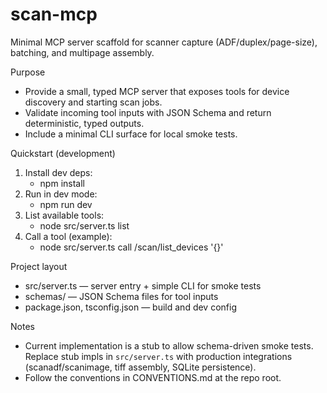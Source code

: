 # scan-mcp

Minimal MCP server scaffold for scanner capture (ADF/duplex/page-size), batching, and multipage assembly.

Purpose
- Provide a small, typed MCP server that exposes tools for device discovery and starting scan jobs.
- Validate incoming tool inputs with JSON Schema and return deterministic, typed outputs.
- Include a minimal CLI surface for local smoke tests.

Quickstart (development)
1. Install dev deps:
   - npm install
2. Run in dev mode:
   - npm run dev
3. List available tools:
   - node src/server.ts list
4. Call a tool (example):
   - node src/server.ts call /scan/list_devices '{}'

Project layout
- src/server.ts — server entry + simple CLI for smoke tests
- schemas/ — JSON Schema files for tool inputs
- package.json, tsconfig.json — build and dev config

Notes
- Current implementation is a stub to allow schema-driven smoke tests. Replace stub impls in `src/server.ts` with production integrations (scanadf/scanimage, tiff assembly, SQLite persistence).
- Follow the conventions in CONVENTIONS.md at the repo root.

